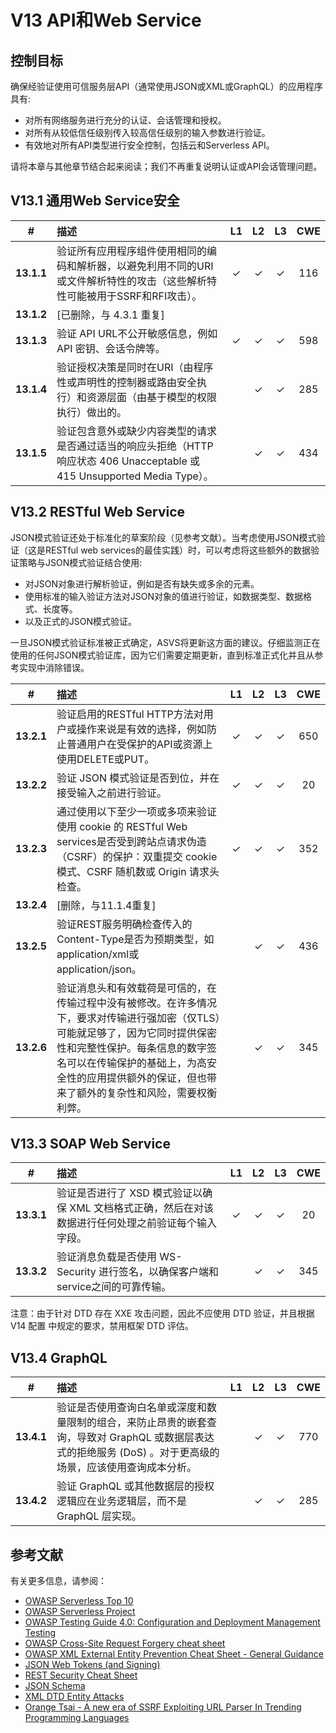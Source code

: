 # V13 API和Web Service

## 控制目标

确保经验证使用可信服务层API（通常使用JSON或XML或GraphQL）的应用程序具有:

* 对所有网络服务进行充分的认证、会话管理和授权。
* 对所有从较低信任级别传入较高信任级别的输入参数进行验证。
* 有效地对所有API类型进行安全控制，包括云和Serverless API。

请将本章与其他章节结合起来阅读；我们不再重复说明认证或API会话管理问题。

## V13.1 通用Web Service安全

| # | 描述 | L1 | L2 | L3 | CWE |
| :---: | :--- | :---: | :---:| :---: | :---: |
| **13.1.1** | 验证所有应用程序组件使用相同的编码和解析器，以避免利用不同的URI或文件解析特性的攻击（这些解析特性可能被用于SSRF和RFI攻击）。 | ✓ | ✓ | ✓ | 116 |
| **13.1.2** | [已删除，与 4.3.1 重复] | | | | |
| **13.1.3** | 验证 API URL不公开敏感信息，例如 API 密钥、会话令牌等。 | ✓ | ✓ | ✓ | 598 |
| **13.1.4** | 验证授权决策是同时在URI（由程序性或声明性的控制器或路由安全执行）和资源层面（由基于模型的权限执行）做出的。 | | ✓ | ✓ | 285 |
| **13.1.5** | 验证包含意外或缺少内容类型的请求是否通过适当的响应头拒绝（HTTP 响应状态 406 Unacceptable 或 415 Unsupported Media Type）。 | | ✓ | ✓ | 434 |

## V13.2 RESTful Web Service

JSON模式验证还处于标准化的草案阶段（见参考文献）。当考虑使用JSON模式验证（这是RESTful web services的最佳实践）时，可以考虑将这些额外的数据验证策略与JSON模式验证结合使用:

* 对JSON对象进行解析验证，例如是否有缺失或多余的元素。
* 使用标准的输入验证方法对JSON对象的值进行验证，如数据类型、数据格式、长度等。
* 以及正式的JSON模式验证。

一旦JSON模式验证标准被正式确定，ASVS将更新这方面的建议。仔细监测正在使用的任何JSON模式验证库，因为它们需要定期更新，直到标准正式化并且从参考实现中消除错误。

| # | 描述 | L1 | L2 | L3 | CWE |
| :---: | :--- | :---: | :---:| :---: | :---: |
| **13.2.1** | 验证启用的RESTful HTTP方法对用户或操作来说是有效的选择，例如防止普通用户在受保护的API或资源上使用DELETE或PUT。 | ✓ | ✓ | ✓ | 650 |
| **13.2.2** | 验证 JSON 模式验证是否到位，并在接受输入之前进行验证。 | ✓ | ✓ | ✓ | 20 |
| **13.2.3** | 通过使用以下至少一项或多项来验证使用 cookie 的 RESTful Web services是否受到跨站点请求伪造（CSRF）的保护：双重提交 cookie 模式、CSRF 随机数或 Origin 请求头检查。 | ✓ | ✓ | ✓ | 352 |
| **13.2.4** | [删除，与11.1.4重复] | | | | |
| **13.2.5** | 验证REST服务明确检查传入的Content-Type是否为预期类型，如application/xml或application/json。 | | ✓ | ✓ | 436 |
| **13.2.6** | 验证消息头和有效载荷是可信的，在传输过程中没有被修改。在许多情况下，要求对传输进行强加密（仅TLS）可能就足够了，因为它同时提供保密性和完整性保护。每条信息的数字签名可以在传输保护的基础上，为高安全性的应用提供额外的保证，但也带来了额外的复杂性和风险，需要权衡利弊。 | | ✓ | ✓ | 345 |

## V13.3 SOAP Web Service

| # | 描述 | L1 | L2 | L3 | CWE |
| :---: | :--- | :---: | :---:| :---: | :---: |
| **13.3.1** | 验证是否进行了 XSD 模式验证以确保 XML 文档格式正确，然后在对该数据进行任何处理之前验证每个输入字段。 | ✓ | ✓ | ✓ | 20 |
| **13.3.2** | 验证消息负载是否使用 WS-Security 进行签名，以确保客户端和service之间的可靠传输。 | | ✓ | ✓ | 345 |

注意：由于针对 DTD 存在 XXE 攻击问题，因此不应使用 DTD 验证，并且根据 V14 配置 中规定的要求，禁用框架 DTD 评估。

## V13.4 GraphQL

| # | 描述 | L1 | L2 | L3 | CWE |
| :---: | :--- | :---: | :---:| :---: | :---: |
| **13.4.1** | 验证是否使用查询白名单或深度和数量限制的组合，来防止昂贵的嵌套查询，导致对 GraphQL 或数据层表达式的拒绝服务 (DoS) 。对于更高级的场景，应该使用查询成本分析。 | | ✓ | ✓ | 770 |
| **13.4.2** | 验证 GraphQL 或其他数据层的授权逻辑应在业务逻辑层，而不是 GraphQL 层实现。 | | ✓ | ✓ | 285 |

## 参考文献

有关更多信息，请参阅：

* [OWASP Serverless Top 10](https://github.com/OWASP/Serverless-Top-10-Project/raw/master/OWASP-Top-10-Serverless-Interpretation-en.pdf)
* [OWASP Serverless Project](https://owasp.org/www-project-serverless-top-10/)
* [OWASP Testing Guide 4.0: Configuration and Deployment Management Testing](https://owasp.org/www-project-web-security-testing-guide/v41/4-Web_Application_Security_Testing/02-Configuration_and_Deployment_Management_Testing/README.html)
* [OWASP Cross-Site Request Forgery cheat sheet](https://cheatsheetseries.owasp.org/cheatsheets/Cross-Site_Request_Forgery_Prevention_Cheat_Sheet.html)
* [OWASP XML External Entity Prevention Cheat Sheet - General Guidance](https://cheatsheetseries.owasp.org/cheatsheets/XML_External_Entity_Prevention_Cheat_Sheet.html#general-guidance)
* [JSON Web Tokens (and Signing)](https://jwt.io/)
* [REST Security Cheat Sheet](https://cheatsheetseries.owasp.org/cheatsheets/REST_Security_Cheat_Sheet.html)
* [JSON Schema](https://json-schema.org/specification.html)
* [XML DTD Entity Attacks](https://www.vsecurity.com/download/publications/XMLDTDEntityAttacks.pdf)
* [Orange Tsai - A new era of SSRF Exploiting URL Parser In Trending Programming Languages](https://www.blackhat.com/docs/us-17/thursday/us-17-Tsai-A-New-Era-Of-SSRF-Exploiting-URL-Parser-In-Trending-Programming-Languages.pdf)
